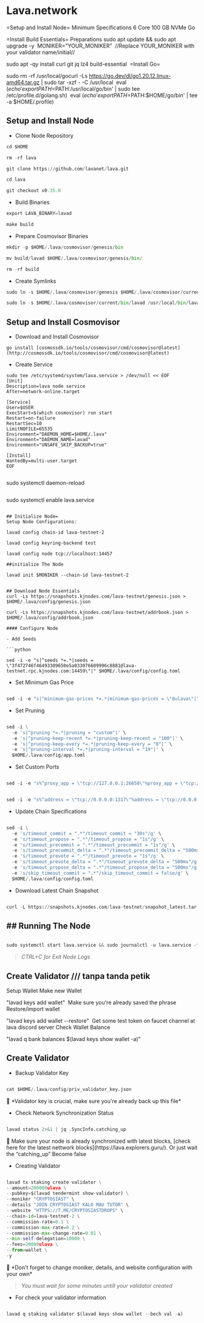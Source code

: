 # Lava.network

=Setup and Install Node=
Minimum Specifications
6 Core
100 GB NVMe
Go

=Install Build Essentials=
Preparations
sudo apt update && sudo apt upgrade -y
​
MONIKER="YOUR_MONIKER”
​
//Replace YOUR_MONIKER with your validator name/initial//

sudo apt -qy install curl git jq lz4 build-essential
​
=Install Go=

sudo rm -rf /usr/local/gocurl -Ls https://go.dev/dl/go1.20.12.linux-amd64.tar.gz | sudo tar -xzf - -C /usr/local
​
eval $(echo 'export PATH=$PATH:/usr/local/go/bin' | sudo tee /etc/profile.d/golang.sh)
​
eval $(echo 'export PATH=$PATH:$HOME/go/bin' | tee -a $HOME/.profile)


## Setup and Install Node

- Clone Node Repository

```python
cd $HOME
```

```python
rm -rf lava
```

```python
git clone https://github.com/lavanet/lava.git
```

```python
cd lava
```

```python
git checkout v0.35.0
```

- Build Binaries

```python
export LAVA_BINARY=lavad
```

```python
make build
```

- Prepare Cosmovisor Binaries

```python
mkdir -p $HOME/.lava/cosmovisor/genesis/bin
```

```python
mv build/lavad $HOME/.lava/cosmovisor/genesis/bin/
```

```python
rm -rf build
```

- Create Symlinks

```python
sudo ln -s $HOME/.lava/cosmovisor/genesis $HOME/.lava/cosmovisor/current -f
```

```python
sudo ln -s $HOME/.lava/cosmovisor/current/bin/lavad /usr/local/bin/lavad -f
```


## Setup and Install Cosmovisor

- Download and Install Cosmovisor

```
go install [cosmossdk.io/tools/cosmovisor/cmd/cosmovisor@latest](http://cosmossdk.io/tools/cosmovisor/cmd/cosmovisor@latest)
```

- Create Service

```
sudo tee /etc/systemd/system/lava.service > /dev/null << EOF
[Unit]
Description=lava node service
After=network-online.target

[Service]
User=$USER
ExecStart=$(which cosmovisor) run start
Restart=on-failure
RestartSec=10
LimitNOFILE=65535
Environment="DAEMON_HOME=$HOME/.lava"
Environment="DAEMON_NAME=lavad"
Environment="UNSAFE_SKIP_BACKUP=true"

[Install]
WantedBy=multi-user.target
EOF


```
sudo systemctl daemon-reload
```

```
sudo systemctl enable lava.service
```

## Initialize Node=
Setup Node Configurations:

lavad config chain-id lava-testnet-2
​
lavad config keyring-backend test
​
lavad config node tcp://localhost:14457

##initialize The Node

lavad init $MONIKER --chain-id lava-testnet-2


## Download Node Essentials
curl -Ls https://snapshots.kjnodes.com/lava-testnet/genesis.json > $HOME/.lava/config/genesis.json
​
curl -Ls https://snapshots.kjnodes.com/lava-testnet/addrbook.json > $HOME/.lava/config/addrbook.json

#### Configure Node

- Add Seeds

```python

sed -i -e "s|^seeds *=.*|seeds = \"3f472746f46493309650e5a033076689996c8881@lava-testnet.rpc.kjnodes.com:14459\"|" $HOME/.lava/config/config.toml

```

- Set Minimum Gas Price

```python

sed -i -e "s|^minimum-gas-prices *=.*|minimum-gas-prices = \"0ulava\"|" $HOME/.lava/config/app.toml

```

- Set Pruning

```python

sed -i \
  -e 's|^pruning *=.*|pruning = "custom"|' \
  -e 's|^pruning-keep-recent *=.*|pruning-keep-recent = "100"|' \
  -e 's|^pruning-keep-every *=.*|pruning-keep-every = "0"|' \
  -e 's|^pruning-interval *=.*|pruning-interval = "19"|' \
  $HOME/.lava/config/app.toml

```

- Set Custom Ports

```python

sed -i -e "s%^proxy_app = \"tcp://127.0.0.1:26658\"%proxy_app = \"tcp://127.0.0.1:14458\"%; s%^laddr = \"tcp://127.0.0.1:26657\"%laddr = \"tcp://127.0.0.1:14457\"%; s%^pprof_laddr = \"localhost:6060\"%pprof_laddr = \"localhost:14460\"%; s%^laddr = \"tcp://0.0.0.0:26656\"%laddr = \"tcp://0.0.0.0:14456\"%; s%^prometheus_listen_addr = \":26660\"%prometheus_listen_addr = \":14466\"%" $HOME/.lava/config/config.toml

```

```python

sed -i -e "s%^address = \"tcp://0.0.0.0:1317\"%address = \"tcp://0.0.0.0:14417\"%; s%^address = \":8080\"%address = \":14480\"%; s%^address = \"0.0.0.0:9090\"%address = \"0.0.0.0:14490\"%; s%^address = \"0.0.0.0:9091\"%address = \"0.0.0.0:14491\"%; s%:8545%:14445%; s%:8546%:14446%; s%:6065%:14465%" $HOME/.lava/config/app.toml

```

- Update Chain Specifications

```python

sed -i \
  -e 's/timeout_commit = ".*"/timeout_commit = "30s"/g' \
  -e 's/timeout_propose = ".*"/timeout_propose = "1s"/g' \
  -e 's/timeout_precommit = ".*"/timeout_precommit = "1s"/g' \
  -e 's/timeout_precommit_delta = ".*"/timeout_precommit_delta = "500ms"/g' \
  -e 's/timeout_prevote = ".*"/timeout_prevote = "1s"/g' \
  -e 's/timeout_prevote_delta = ".*"/timeout_prevote_delta = "500ms"/g' \
  -e 's/timeout_propose_delta = ".*"/timeout_propose_delta = "500ms"/g' \
  -e 's/skip_timeout_commit = ".*"/skip_timeout_commit = false/g' \
  $HOME/.lava/config/config.toml

```

- Download Latest Chain Snapshot

```python

curl -L https://snapshots.kjnodes.com/lava-testnet/snapshot_latest.tar.lz4 | tar -Ilz4 -xf - -C $HOME/.lava[[ -f $HOME/.lava/data/upgrade-info.json ]] && cp $HOME/.lava/data/upgrade-info.json $HOME/.lava/cosmovisor/genesis/upgrade-info.json

```

## ## Running The Node

```python

sudo systemctl start lava.service && sudo journalctl -u lava.service -f --no-hostname -o cat

```

> *CTRL+C for Exit Node Logs*

## Create Validator /// tanpa tanda petik
Setup Wallet
Make new Wallet

"lavad keys add wallet"
​
Make sure you're already saved the phrase
Restore/import wallet

"lavad keys add wallet --restore"
​
Get some test token on faucet channel at lava discord server
Check Wallet Balance

"lavad q bank balances $(lavad keys show wallet -a)"

## Create Validator

- Backup Validator Key

```python

cat $HOME/.lava/config/priv_validator_key.json

```

<aside>
📌 *Validator key is crucial, make sure you're already back up this file*

</aside>

- Check Network Synchronization Status

```python

lavad status 2>&1 | jq .SyncInfo.catching_up

```

<aside>
📌 Make sure your node is already synchronized with latest blocks, [check here for the latest nettwork blocks](https://lava.explorers.guru/). Or just wait the “catching_up” Become false

</aside>

- Creating Validator

```python

lavad tx staking create-validator \
--amount=200000ulava \
--pubkey=$(lavad tendermint show-validator) \
--moniker "CRYPTOSIAST" \
--details "JOIN CRYPTOSIAST KALO MAU TUTOR" \
--website "HTTPS://T.ME/CRYPTOSIASTDROPS" \
--chain-id=lava-testnet-2 \
--commission-rate=0.1 \
--commission-max-rate=0.2 \
--commission-max-change-rate=0.01 \
--min-self-delegation=10000 \
--fees=20000ulava \
--from=wallet \
-y

```

<aside>
📌 *Don't forget to change moniker, details, and website configuration with your own*

</aside>

> *You must wait for some minutes untill your validator created*
> 
- For check your validator information

```python

lavad q staking validator $(lavad keys show wallet --bech val -a)

```

#
